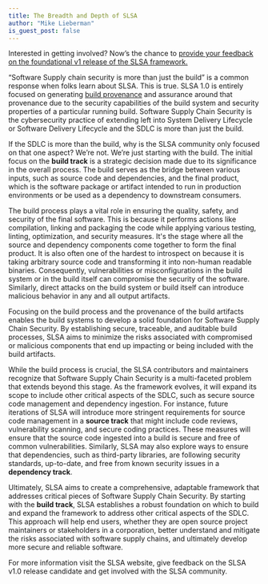 ```yaml
---
title: The Breadth and Depth of SLSA
author: "Mike Lieberman"
is_guest_post: false
---
```


Interested in getting involved? Now’s the chance to [provide your feedback on the foundational v1 release of the SLSA framework.](https://slsa.dev/blog/2023/02/slsa-v1-rc)

“Software Supply chain security is more than just the build” is a common response when folks learn about SLSA. This is true. SLSA 1.0 is entirely focused on generating [build provenance](../provenance/v1.md) and assurance around that provenance due to the security capabilities of the build system and security properties of a particular running build. Software Supply Chain Security is the cybersecurity practice of extending left into System Delivery Lifecycle or Software Delivery Lifecycle and the SDLC is more than just the build.

If the SDLC is more than the build, why is the SLSA community only focused on that one aspect? We’re not. We’re just starting with the build. The initial focus on the **build track** is a strategic decision made due to its significance in the overall process. The build serves as the bridge between various inputs, such as source code and dependencies, and the final product, which is the software package or artifact intended to run in production environments or be used as a dependency to downstream consumers.

The build process plays a vital role in ensuring the quality, safety, and security of the final software. This is because it performs actions like compilation, linking and packaging the code while applying various testing, linting, optimization, and security measures. It's the stage where all the source and dependency components come together to form the final product. It is also often one of the hardest to introspect on because it is taking arbitrary source code and transforming it into non-human readable binaries. Consequently, vulnerabilities or misconfigurations in the build system or in the build itself can compromise the security of the software. Similarly, direct attacks on the build system or build itself can introduce malicious behavior in any and all output artifacts.

Focusing on the build process and the provenance of the build artifacts enables the build systems to develop a solid foundation for Software Supply Chain Security. By establishing secure, traceable, and auditable build processes, SLSA aims to minimize the risks associated with compromised or malicious components that end up impacting or being included with the build artifacts.

While the build process is crucial, the SLSA contributors and maintainers recognize that Software Supply Chain Security is a multi-faceted problem that extends beyond this stage. As the framework evolves, it will expand its scope to include other critical aspects of the SDLC, such as secure source code management and dependency ingestion.
For instance, future iterations of SLSA will introduce more stringent requirements for source code management in a **source track** that might include code reviews, vulnerability scanning, and secure coding practices. These measures will ensure that the source code ingested into a build is secure and free of common vulnerabilities. Similarly, SLSA may also explore ways to ensure that dependencies, such as third-party libraries, are following security standards, up-to-date, and free from known security issues in a **dependency track**.

Ultimately, SLSA aims to create a comprehensive, adaptable framework that addresses critical pieces of Software Supply Chain Security. By starting with the **build track**, SLSA establishes a robust foundation on which to build and expand the framework to address other critical aspects of the SDLC. This approach will help end users, whether they are open source project maintainers or stakeholders in a corporation, better understand and mitigate the risks associated with software supply chains, and ultimately develop more secure and reliable software.

For more information visit the SLSA website, give feedback on the SLSA v1.0 release candidate and get involved with the SLSA community.
